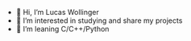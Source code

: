 - 👋 Hi, I’m Lucas Wollinger
- 👀 I’m interested in studying and share my projects
- 🌱 I’m leaning C/C++/Python


<!---
lwollinger/lwollinger is a ✨ special ✨ repository because its `README.md` (this file) appears on your GitHub profile.
You can click the Preview link to take a look at your changes.
--->
